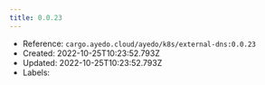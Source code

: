```yaml
---
title: 0.0.23
---
```



- Reference: `cargo.ayedo.cloud/ayedo/k8s/external-dns:0.0.23`
- Created: 2022-10-25T10:23:52.793Z
- Updated: 2022-10-25T10:23:52.793Z
- Labels:


